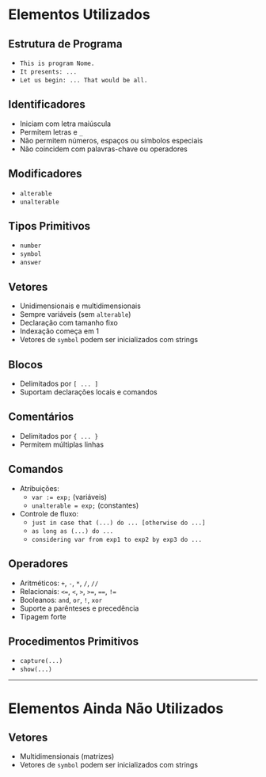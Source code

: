 # Elementos Utilizados

## Estrutura de Programa
- `This is program Nome.`
- `It presents: ...`
- `Let us begin: ... That would be all.`

## Identificadores
- Iniciam com letra maiúscula  
- Permitem letras e `_`  
- Não permitem números, espaços ou símbolos especiais  
- Não coincidem com palavras-chave ou operadores  

## Modificadores
- `alterable`
- `unalterable`

## Tipos Primitivos
- `number`
- `symbol`
- `answer`

## Vetores
- Unidimensionais e multidimensionais  
- Sempre variáveis (sem `alterable`)  
- Declaração com tamanho fixo  
- Indexação começa em 1  
- Vetores de `symbol` podem ser inicializados com strings

## Blocos
- Delimitados por `[ ... ]`  
- Suportam declarações locais e comandos

## Comentários
- Delimitados por `{ ... }`  
- Permitem múltiplas linhas

## Comandos
- Atribuições:
  - `var := exp;` (variáveis)
  - `unalterable = exp;` (constantes)
- Controle de fluxo:
  - `just in case that (...) do ... [otherwise do ...]`
  - `as long as (...) do ...`
  - `considering var from exp1 to exp2 by exp3 do ...`

## Operadores
- Aritméticos: `+`, `-`, `*`, `/`, `//`
- Relacionais: `<=`, `<`, `>`, `>=`, `==`, `!=`
- Booleanos: `and`, `or`, `!`, `xor`
- Suporte a parênteses e precedência
- Tipagem forte

## Procedimentos Primitivos
- `capture(...)`
- `show(...)`

---

# Elementos Ainda Não Utilizados

## Vetores
- Multidimensionais (matrizes)
- Vetores de `symbol` podem ser inicializados com strings
